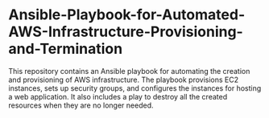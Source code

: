 # Ansible-Playbook-for-Automated-AWS-Infrastructure-Provisioning-and-Termination
This repository contains an Ansible playbook for automating the creation and provisioning of AWS infrastructure. The playbook provisions EC2 instances, sets up security groups, and configures the instances for hosting a web application. It also includes a play to destroy all the created resources when they are no longer needed. 
